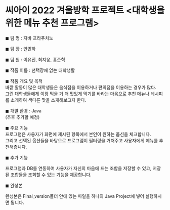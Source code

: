 # 씨아이 2022 겨울방학 프로젝트 <대학생을 위한 메뉴 추천 프로그램>

◼ 팀 명 : 자바 프라푸치노

◼ 팀 장 : 안민하

◼ 팀 원 : 이유진, 최지웅, 홍준혁

◼ 작품 이름 : 선택장애 없는 대학생활

◼ 작품 개요 및 목적 \
바깥 활동이 많은 대학생들은 음식점을 이용하거나 편의점을 이용하는 경우가 많다. \
그런 대학생들에게 이왕 먹을 거 더 맛있게 먹기를 바라는 마음으로 추천 메뉴나 레시피를 소개하여 색다른 맛을 소개해보고자 한다.

◼ 개발 환경 : Java \
(추후 추가할 예정)

◼ 주요 기능 \
프로그램은 사용자가 화면에 제시된 항목에서 본인이 원하는 옵션을 체크합니다. \
그리고 선택된 옵션들을 바탕으로 프로그램이 필터링을 거쳐주고 사용자에게 메뉴를 추천해줍니다.

◼ 추가 기능

프로그램과 DB를 연동하여 사용자가 자신의 마음에 드는 조합을 저장할 수 있고, 저장된 조합들을 조회할 수 있는 기능을 제공합니다.

◼ 완성본

완성본은 Final_version폴더 안에 있는 파일을 하나의 Java Project에 넣어 실행하시면 됩니다.